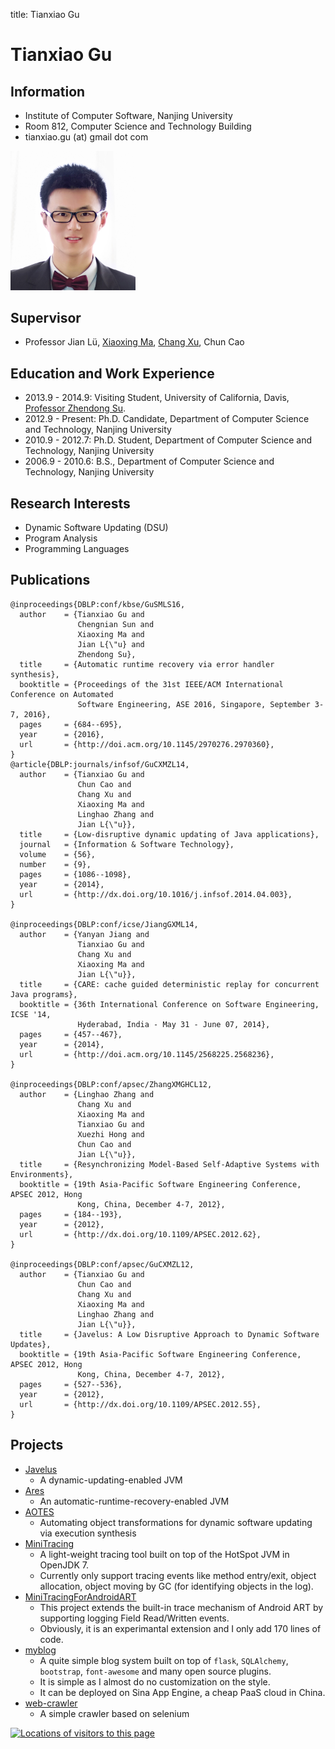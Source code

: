 title: Tianxiao Gu

# Tianxiao Gu



## Information

* Institute of Computer Software, Nanjing University
* Room 812, Computer Science and Technology Building
* tianxiao.gu (at) gmail dot com

<div>
<img width="200" src="static/tianxiaogu.png" alt="Tianxiao Gu"/>
</div>


## Supervisor

* Professor Jian Lü, [Xiaoxing Ma](http://moon.nju.edu.cn/~XiaoxingMa "Xiaoxing Ma"), [Chang Xu](http://cs.nju.edu.cn/changxu/ "Chang Xu"), Chun Cao

## Education and Work Experience

* 2013.9 - 2014.9: Visiting Student, University of California, Davis, [Professor Zhendong Su](http://www.cs.ucdavis.edu/~su/).
* 2012.9 - Present: Ph.D. Candidate, Department of Computer Science and Technology, Nanjing University
* 2010.9 - 2012.7: Ph.D. Student, Department of Computer Science and Technology, Nanjing University
* 2006.9 - 2010.6: B.S., Department of Computer Science and Technology, Nanjing University


## Research Interests

* Dynamic Software Updating (DSU)
* Program Analysis
* Programming Languages

## Publications

~~~{.bibtexhtml hl_lines="Tianxiao Gu"}
@inproceedings{DBLP:conf/kbse/GuSMLS16,
  author    = {Tianxiao Gu and
               Chengnian Sun and
               Xiaoxing Ma and
               Jian L{\"u} and
               Zhendong Su},
  title     = {Automatic runtime recovery via error handler synthesis},
  booktitle = {Proceedings of the 31st IEEE/ACM International Conference on Automated
               Software Engineering, ASE 2016, Singapore, September 3-7, 2016},
  pages     = {684--695},
  year      = {2016},
  url       = {http://doi.acm.org/10.1145/2970276.2970360},
}
@article{DBLP:journals/infsof/GuCXMZL14,
  author    = {Tianxiao Gu and
               Chun Cao and
               Chang Xu and
               Xiaoxing Ma and
               Linghao Zhang and
               Jian L{\"u}},
  title     = {Low-disruptive dynamic updating of Java applications},
  journal   = {Information & Software Technology},
  volume    = {56},
  number    = {9},
  pages     = {1086--1098},
  year      = {2014},
  url       = {http://dx.doi.org/10.1016/j.infsof.2014.04.003},
}

@inproceedings{DBLP:conf/icse/JiangGXML14,
  author    = {Yanyan Jiang and
               Tianxiao Gu and
               Chang Xu and
               Xiaoxing Ma and
               Jian L{\"u}},
  title     = {CARE: cache guided deterministic replay for concurrent Java programs},
  booktitle = {36th International Conference on Software Engineering, ICSE '14,
               Hyderabad, India - May 31 - June 07, 2014},
  pages     = {457--467},
  year      = {2014},
  url       = {http://doi.acm.org/10.1145/2568225.2568236},
}

@inproceedings{DBLP:conf/apsec/ZhangXMGHCL12,
  author    = {Linghao Zhang and
               Chang Xu and
               Xiaoxing Ma and
               Tianxiao Gu and
               Xuezhi Hong and
               Chun Cao and
               Jian L{\"u}},
  title     = {Resynchronizing Model-Based Self-Adaptive Systems with Environments},
  booktitle = {19th Asia-Pacific Software Engineering Conference, APSEC 2012, Hong
               Kong, China, December 4-7, 2012},
  pages     = {184--193},
  year      = {2012},
  url       = {http://dx.doi.org/10.1109/APSEC.2012.62},
}

@inproceedings{DBLP:conf/apsec/GuCXMZL12,
  author    = {Tianxiao Gu and
               Chun Cao and
               Chang Xu and
               Xiaoxing Ma and
               Linghao Zhang and
               Jian L{\"u}},
  title     = {Javelus: A Low Disruptive Approach to Dynamic Software Updates},
  booktitle = {19th Asia-Pacific Software Engineering Conference, APSEC 2012, Hong
               Kong, China, December 4-7, 2012},
  pages     = {527--536},
  year      = {2012},
  url       = {http://dx.doi.org/10.1109/APSEC.2012.55},
}
~~~

## Projects

* [Javelus](http://lab.artemisprojects.org/javelus/javelus)
    * A dynamic-updating-enabled JVM
* [Ares](http://lab.artemisprojects.org/groups/ares)
    * An automatic-runtime-recovery-enabled JVM
* [AOTES](http://lab.artemisprojects.org/javelus/aotes)
    * Automating object transformations for dynamic software updating via execution synthesis
* [MiniTracing](http://lab.artemisprojects.org/tianxiaogu/mini-tracing)
    * A light-weight tracing tool built on top of the HotSpot JVM in OpenJDK 7.
    * Currently only support tracing events like method entry/exit, object allocation, object moving by GC (for identifying objects in the log).
* [MiniTracingForAndroidART](http://lab.artemisprojects.org/tianxiaogu/mini-tracing-for-art)
    * This project extends the built-in trace mechanism of Android ART by supporting logging Field Read/Written events.
    * Obviously, it is an experimantal extension and I only add 170 lines of code.
* [myblog](http://lab.artemisprojects.org/tianxiaogu/myblog)
    * A quite simple blog system built on top of `flask`, `SQLAlchemy`, `bootstrap`, `font-awesome` and many open source plugins.
    * It is simple as I almost do no customization on the style.
    * It can be deployed on Sina App Engine, a cheap PaaS cloud in China.
* [web-crawler](http://lab.artemisprojects.org/tianxiaogu/web-crawler)
    * A simple crawler based on selenium
    

<div id="clustrmaps-widget"></div><script type="text/javascript">var _clustrmaps = {'url' : 'http://moon.nju.edu.cn/~TianxiaoGu', 'user' : 995449, 'server' : '3', 'id' : 'clustrmaps-widget', 'version' : 1, 'date' : '2012-03-15', 'lang' : 'zh', 'corners' : 'square' };(function (){ var s = document.createElement('script'); s.type = 'text/javascript'; s.async = true; s.src = 'http://www3.clustrmaps.com/counter/map.js'; var x = document.getElementsByTagName('script')[0]; x.parentNode.insertBefore(s, x);})();</script><noscript><a href="http://www3.clustrmaps.com/user/94ef3079"><img src="http://www3.clustrmaps.com/stats/maps-no_clusters/moon.nju.edu.cn-~TianxiaoGu-thumb.jpg" alt="Locations of visitors to this page" /></a></noscript>
